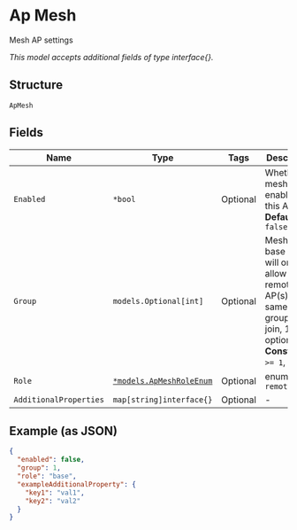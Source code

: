 
# Ap Mesh

Mesh AP settings

*This model accepts additional fields of type interface{}.*

## Structure

`ApMesh`

## Fields

| Name | Type | Tags | Description |
|  --- | --- | --- | --- |
| `Enabled` | `*bool` | Optional | Whether mesh is enabled on this AP<br>**Default**: `false` |
| `Group` | `models.Optional[int]` | Optional | Mesh group, base AP(s) will only allow remote AP(s) in the same mesh group to join, 1-9, optional<br>**Constraints**: `>= 1`, `<= 9` |
| `Role` | [`*models.ApMeshRoleEnum`](../../doc/models/ap-mesh-role-enum.md) | Optional | enum: `base`, `remote` |
| `AdditionalProperties` | `map[string]interface{}` | Optional | - |

## Example (as JSON)

```json
{
  "enabled": false,
  "group": 1,
  "role": "base",
  "exampleAdditionalProperty": {
    "key1": "val1",
    "key2": "val2"
  }
}
```

